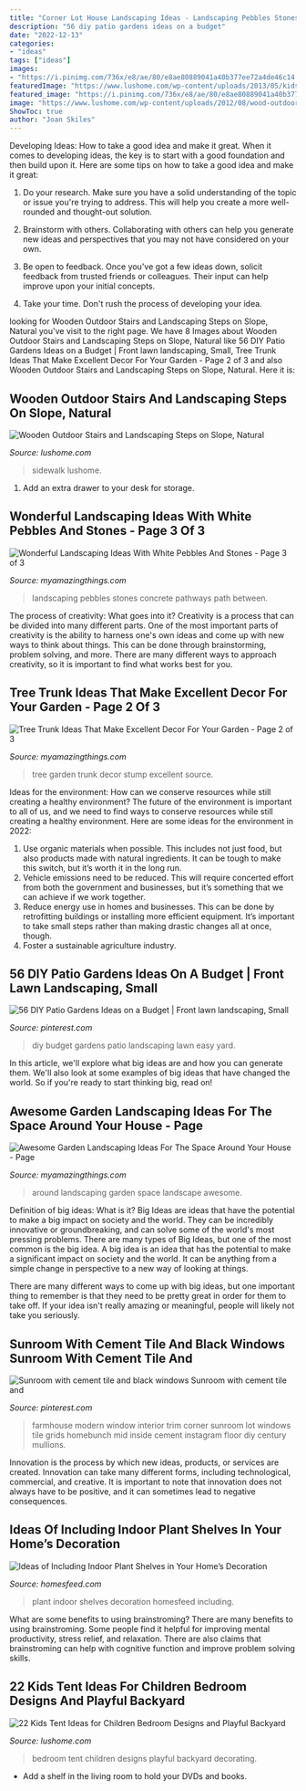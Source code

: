 ```yaml
---
title: "Corner Lot House Landscaping Ideas - Landscaping Pebbles Stones Concrete Pathways Path Between"
description: "56 diy patio gardens ideas on a budget"
date: "2022-12-13"
categories:
- "ideas"
tags: ["ideas"]
images:
- "https://i.pinimg.com/736x/e8/ae/80/e8ae80889041a40b377ee72a4de46c14.jpg"
featuredImage: "https://www.lushome.com/wp-content/uploads/2013/05/kids-playroom-ideas-tents-children-bedroom-16.jpg"
featured_image: "https://i.pinimg.com/736x/e8/ae/80/e8ae80889041a40b377ee72a4de46c14.jpg"
image: "https://www.lushome.com/wp-content/uploads/2012/08/wood-outdoor-stairs-landscaping-steps-12.jpg"
ShowToc: true
author: "Joan Skiles"
---
```



Developing Ideas: How to take a good idea and make it great.
When it comes to developing ideas, the key is to start with a good foundation and then build upon it. Here are some tips on how to take a good idea and make it great:
1. Do your research. Make sure you have a solid understanding of the topic or issue you're trying to address. This will help you create a more well-rounded and thought-out solution.

2. Brainstorm with others. Collaborating with others can help you generate new ideas and perspectives that you may not have considered on your own.

3. Be open to feedback. Once you've got a few ideas down, solicit feedback from trusted friends or colleagues. Their input can help improve upon your initial concepts.

4. Take your time. Don't rush the process of developing your idea.

	

		
looking for Wooden Outdoor Stairs and Landscaping Steps on Slope, Natural you've visit to the right page. We have 8 Images about Wooden Outdoor Stairs and Landscaping Steps on Slope, Natural like 56 DIY Patio Gardens Ideas on a Budget | Front lawn landscaping, Small, Tree Trunk Ideas That Make Excellent Decor For Your Garden - Page 2 of 3 and also Wooden Outdoor Stairs and Landscaping Steps on Slope, Natural. Here it is:
		
    
## Wooden Outdoor Stairs And Landscaping Steps On Slope, Natural

<img loading=lazy src="https://www.lushome.com/wp-content/uploads/2012/08/wood-outdoor-stairs-landscaping-steps-12.jpg" onerror="this.onerror=null;this.src='https://tse3.mm.bing.net/th?id=OIP.tpva3-QQ-rgpYzSByU3uhgAAAA&amp;pid=15.1';" alt="Wooden Outdoor Stairs and Landscaping Steps on Slope, Natural">

_Source: lushome.com_

>sidewalk lushome. 

	

1. Add an extra drawer to your desk for storage.

    
## Wonderful Landscaping Ideas With White Pebbles And Stones - Page 3 Of 3

<img loading=lazy src="http://myamazingthings.com/wp-content/uploads/2017/03/path.jpg" onerror="this.onerror=null;this.src='https://tse3.mm.bing.net/th?id=OIP.JI40F9dl4A3Y2w14ZxKyXQHaFj&amp;pid=15.1';" alt="Wonderful Landscaping Ideas With White Pebbles And Stones - Page 3 of 3">

_Source: myamazingthings.com_

>landscaping pebbles stones concrete pathways path between. 

	

The process of creativity: What goes into it?
Creativity is a process that can be divided into many different parts. One of the most important parts of creativity is the ability to harness one's own ideas and come up with new ways to think about things. This can be done through brainstorming, problem solving, and more. There are many different ways to approach creativity, so it is important to find what works best for you.

    
## Tree Trunk Ideas That Make Excellent Decor For Your Garden - Page 2 Of 3

<img loading=lazy src="http://myamazingthings.com/wp-content/uploads/2017/08/tree-stump-ideas-12.jpg" onerror="this.onerror=null;this.src='https://tse3.mm.bing.net/th?id=OIP.TucIk3LJ-UGQmZ5tR0-zUQHaJ4&amp;pid=15.1';" alt="Tree Trunk Ideas That Make Excellent Decor For Your Garden - Page 2 of 3">

_Source: myamazingthings.com_

>tree garden trunk decor stump excellent source. 

	

Ideas for the environment: How can we conserve resources while still creating a healthy environment?
The future of the environment is important to all of us, and we need to find ways to conserve resources while still creating a healthy environment. Here are some ideas for the environment in 2022: 
1. Use organic materials when possible. This includes not just food, but also products made with natural ingredients. It can be tough to make this switch, but it’s worth it in the long run. 
2. Vehicle emissions need to be reduced. This will require concerted effort from both the government and businesses, but it’s something that we can achieve if we work together. 
3. Reduce energy use in homes and businesses. This can be done by retrofitting buildings or installing more efficient equipment. It’s important to take small steps rather than making drastic changes all at once, though. 
4. Foster a sustainable agriculture industry.

    
## 56 DIY Patio Gardens Ideas On A Budget | Front Lawn Landscaping, Small

<img loading=lazy src="https://i.pinimg.com/736x/c2/c0/cb/c2c0cb39d2239ad1aa652412de068d06.jpg" onerror="this.onerror=null;this.src='https://tse3.mm.bing.net/th?id=OIP.zz6OfFICkPuhZ5SnuDYxygHaKS&amp;pid=15.1';" alt="56 DIY Patio Gardens Ideas on a Budget | Front lawn landscaping, Small">

_Source: pinterest.com_

>diy budget gardens patio landscaping lawn easy yard. 

	

In this article, we'll explore what big ideas are and how you can generate them. We'll also look at some examples of big ideas that have changed the world. So if you're ready to start thinking big, read on!

    
## Awesome Garden Landscaping Ideas For The Space Around Your House - Page

<img loading=lazy src="http://myamazingthings.com/wp-content/uploads/2017/08/landscape-8.jpg" onerror="this.onerror=null;this.src='https://tse3.mm.bing.net/th?id=OIP.Dsg24mlNvMOPWz5Haku_sAHaFi&amp;pid=15.1';" alt="Awesome Garden Landscaping Ideas For The Space Around Your House - Page">

_Source: myamazingthings.com_

>around landscaping garden space landscape awesome. 

	

Definition of big ideas: What is it?
Big Ideas are ideas that have the potential to make a big impact on society and the world. They can be incredibly innovative or groundbreaking, and can solve some of the world's most pressing problems.
There are many types of Big Ideas, but one of the most common is the big idea. A big idea is an idea that has the potential to make a significant impact on society and the world. It can be anything from a simple change in perspective to a new way of looking at things.

There are many different ways to come up with big ideas, but one important thing to remember is that they need to be pretty great in order for them to take off. If your idea isn't really amazing or meaningful, people will likely not take you seriously.

    
## Sunroom With Cement Tile And Black Windows Sunroom With Cement Tile And

<img loading=lazy src="https://i.pinimg.com/736x/e8/ae/80/e8ae80889041a40b377ee72a4de46c14.jpg" onerror="this.onerror=null;this.src='https://tse4.mm.bing.net/th?id=OIP.rXnmm0nE6paJvAd_99KLBQHaLH&amp;pid=15.1';" alt="Sunroom with cement tile and black windows Sunroom with cement tile and">

_Source: pinterest.com_

>farmhouse modern window interior trim corner sunroom lot windows tile grids homebunch mid inside cement instagram floor diy century mullions. 

	

Innovation is the process by which new ideas, products, or services are created. Innovation can take many different forms, including technological, commercial, and creative. It is important to note that innovation does not always have to be positive, and it can sometimes lead to negative consequences.

    
## Ideas Of Including Indoor Plant Shelves In Your Home’s Decoration

<img loading=lazy src="https://homesfeed.com/wp-content/uploads/2015/06/unique-plant-shelves-idea-for-indoor.jpg" onerror="this.onerror=null;this.src='https://tse1.mm.bing.net/th?id=OIP.8cgsi0UjGKElvNogqjFcNAHaLH&amp;pid=15.1';" alt="Ideas of Including Indoor Plant Shelves in Your Home’s Decoration">

_Source: homesfeed.com_

>plant indoor shelves decoration homesfeed including. 

	

What are some benefits to using brainstroming?
There are many benefits to using brainstroming. Some people find it helpful for improving mental productivity, stress relief, and relaxation. There are also claims that brainstroming can help with cognitive function and improve problem solving skills.

    
## 22 Kids Tent Ideas For Children Bedroom Designs And Playful Backyard

<img loading=lazy src="https://www.lushome.com/wp-content/uploads/2013/05/kids-playroom-ideas-tents-children-bedroom-16.jpg" onerror="this.onerror=null;this.src='https://tse3.mm.bing.net/th?id=OIP.qo917VrVTGVjl0LJkXFLHAAAAA&amp;pid=15.1';" alt="22 Kids Tent Ideas for Children Bedroom Designs and Playful Backyard">

_Source: lushome.com_

>bedroom tent children designs playful backyard decorating. 

	

- Add a shelf in the living room to hold your DVDs and books.

